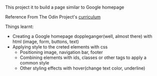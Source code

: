 This project it to build a page similar to Google homepage

Reference
From The Odin Project's [curriculum](http://www.theodinproject.com/courses/web-development-101/lessons/html-css)

Things learnt:
- Creating a Google homepage doppleganger(well, almost there) with html (image, form, buttons, text)
- Applying style to the creted elements with css
   - Positioning image, navigation bar, footer
   - Combining elements with ids, classes or other tags to apply a common style
   - Other styling effects with hover(change text color, underline)

